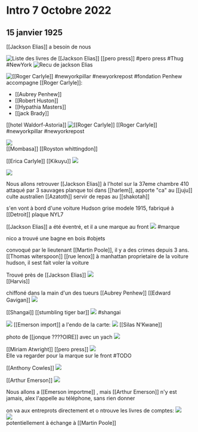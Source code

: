 # Intro 7 Octobre 2022

## 15 janvier 1925


[[Jackson Elias]] a besoin de nous

![Liste des livres de [[Jackson Elias]]](images/20221007211356.png) [[pero press]] #pero press #Thug #NewYork
![Recu de jackson Elias](images/20221007211256.png)  

![[[Roger Carlyle]]](images/20221007211943.png)  #newyorkpillar #newyorkrepost
#fondation Penhew
accompagne [[Roger Carlyle]]:

- [[Aubrey Penhew]]
- [[Robert Huston]]
- [[Hypathia Masters]]
- [[jack Brady]]

[[hotel Waldorf-Astoria]]
![[[Roger Carlyle]]](images/20221007211800.png)  [[Roger Carlyle]] #newyorkpillar #newyorkrepost

![](images/20221007212341.png)  
[[Mombasa]]
[[Royston whittingdon]]

[[Erica Carlyle]] [[Kikuyu]]
![](images/20221007212513.png)  

![](images/20221007212800.png)  


Nous allons retrouver [[Jackson Elias]] à l'hotel sur la 37eme chambre 410
attaqué par 3 sauvages 
planque toi dans [[harlem]], apporte "ca" au [[juju]]
culte australien [[Azatoth]]
servir de repas au [[shakotah]]

s'en vont à bord d'une voiture Hudson grise modele 1915, fabriqué à [[Detroit]] plaque NYL7

[[Jackson Elias]] a été éventré, et il a une marque au front ![](images/20221007233223.png) #marque  

nico a trouvé une bagne en bois #objets

convoqué par le lieutenant [[Martin Poole]], il y a des crimes depuis 3 ans.
[[Thomas  witerspoon]]  [[rue lenox]] à manhattan proprietaire de la voiture hudson, il sest fait voler la voiture

Trouvé près de [[Jackson Elias]]
![](images/20221007235754.png)  
[[Harvis]]

chiffoné dans la main d'un des tueurs [[Aubrey Penhew]] [[Edward Gavigan]]
![](images/20221007235839.png)  

[[Shangai]] [[stumbling tiger bar]]
![](images/20221008000023.png)  #shangai

![](images/20221008000117.png)  [[Emerson import]]
a l'endo de la carte: ![](images/20221008000231.png)  [[Silas N'Kwane]]

photo de [[jonque ????OIRE]] avec un yach
![](images/20221008000314.png)

[[Miriam Atwright]] [[pero press]]
![](images/20221008000635.png)  
Elle va regarder pour la marque sur le front #TODO


[[Anthony Cowles]]
![](images/20221008000818.png)  


[[Arthur Emerson]]
![](images/20221008001318.png) 

Nous allons a [[Emerson importme]] , mais [[Arthur Emerson]] n'y est jamais, alex l'appelle au téléphone, sans rien donner

on va aux entreprots directement et o ntrouve les livres de comptes:
![](images/20221008005102.png)  
![](images/20221008005052.png)  
potentiellement à échange à [[Martin Poole]]


